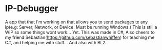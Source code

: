 # IP-Debugger
A app that that I'm working on that allows you to send packages to any ip(e.g: Server, Network, or Device. Must be running Windows.) This is still a WIP so some things wont work... Yet. This was made in C#, Also cheers to my friend Sebastian(https://github.com/sebastianwhiffen) for teaching me C#, and helping me with stuff... And also with BL2.
